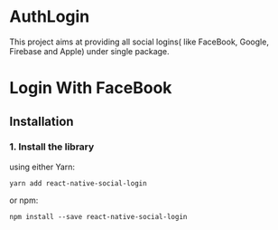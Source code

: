 # AuthLogin

This project aims at providing all social logins( like FaceBook, Google, Firebase and Apple) under single package.
# Login With FaceBook
## Installation

### 1. Install the library

using either Yarn:

```
yarn add react-native-social-login
```

or npm:

```
npm install --save react-native-social-login
```
